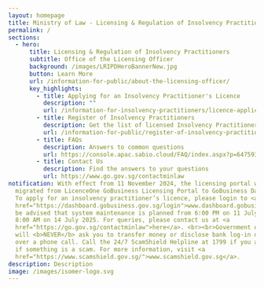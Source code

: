```yaml
---
layout: homepage
title: Ministry of Law - Licensing & Regulation of Insolvency Practitioners
permalink: /
sections:
  - hero:
      title: Licensing & Regulation of Insolvency Practitioners
      subtitle: Office of the Licensing Officer
      background: /images/LRIPDHeroBannerNew.jpg
      button: Learn More
      url: /information-for-public/about-the-licensing-officer/
      key_highlights:
        - title: Applying for an Insolvency Practitioner's Licence
          description: ""
          url: /information-for-insolvency-practitioners/licence-application-process/
        - title: Register of Insolvency Practitioners
          description: Get the list of licensed Insolvency Practitioners in Singapore
          url: /information-for-public/register-of-insolvency-practitioners/
        - title: FAQs
          description: Answers to common questions
          url: https://console.apac.sabio.cloud/FAQ/index.aspx?p=64759355
        - title: Contact Us
          description: Find the answers to your questions
          url: https://www.go.gov.sg/contactminlaw
notification: With effect from 11 November 2024, the licensing portal will be
  migrated from LicenceOne GoBusiness Licensing Portal to GoBusiness Dashboard.
  To apply for an insolvency practitioner’s licence, please login to <a
  href="https://dashboard.gobusiness.gov.sg/login">www.dashboard.gobusiness.gov.sg</a>.<br><br>Please
  be advised that system maintenance is planned from 6:00 PM on 11 July 2025 to
  8:00 AM on 14 July 2025. For queries, please contact us at <a
  href="https://go.gov.sg/contactminlaw">here</a>. <br><br>Government officials
  will <b>NEVER</b> ask you to transfer money or disclose bank log-in details
  over a phone call. Call the 24/7 ScamShield Helpline at 1799 if you are unsure
  if something is a scam. For more information, visit <a
  href="https://www.scamshield.gov.sg/">www.scamshield.gov.sg</a>.
description: Description
image: /images/isomer-logo.svg
---
```


